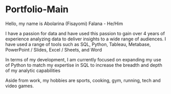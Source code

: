 # Portfolio-Main

Hello, my name is Abolarina (Fisayomi) Falana - He/Him

I have a passion for data and have used this passion to gain over 4 years of experience analyzing data to deliver insights to a wide range of audiences. I have used a range of tools such as SQL, Python, Tableau, Metabase, PowerPoint / Slides, Excel / Sheets, and Word

In terms of my development, I am currently focused on expanding my use of Python to match my expertise in SQL to increase the breadth and depth of my analytic capabilities

Aside from work, my hobbies are sports, cooking, gym, running, tech and video games.
